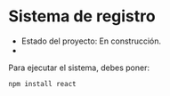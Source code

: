 <h1> Sistema de registro </h1>

- Estado del proyecto: En construcción.
- 
Para ejecutar el sistema, debes poner:

```npm install react```
